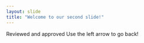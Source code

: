 ```yaml
---
layout: slide
title: "Welcome to our second slide!"
---
```

Reviewed and approved
Use the left arrow to go back!
